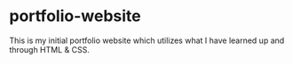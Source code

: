 # portfolio-website

This is my initial portfolio website which utilizes what I have learned up and through HTML & CSS.

